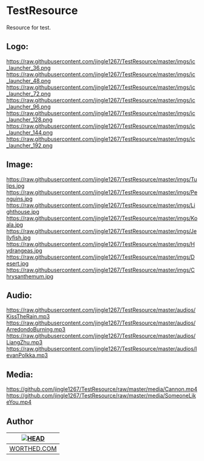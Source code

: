 TestResource
============

Resource for test.


Logo:
-------

https://raw.githubusercontent.com/jingle1267/TestResource/master/imgs/ic_launcher_36.png
https://raw.githubusercontent.com/jingle1267/TestResource/master/imgs/ic_launcher_48.png
https://raw.githubusercontent.com/jingle1267/TestResource/master/imgs/ic_launcher_72.png
https://raw.githubusercontent.com/jingle1267/TestResource/master/imgs/ic_launcher_96.png
https://raw.githubusercontent.com/jingle1267/TestResource/master/imgs/ic_launcher_128.png
https://raw.githubusercontent.com/jingle1267/TestResource/master/imgs/ic_launcher_144.png
https://raw.githubusercontent.com/jingle1267/TestResource/master/imgs/ic_launcher_192.png


Image:
-------

https://raw.githubusercontent.com/jingle1267/TestResource/master/imgs/Tulips.jpg
https://raw.githubusercontent.com/jingle1267/TestResource/master/imgs/Penguins.jpg
https://raw.githubusercontent.com/jingle1267/TestResource/master/imgs/Lighthouse.jpg
https://raw.githubusercontent.com/jingle1267/TestResource/master/imgs/Koala.jpg
https://raw.githubusercontent.com/jingle1267/TestResource/master/imgs/Jellyfish.jpg
https://raw.githubusercontent.com/jingle1267/TestResource/master/imgs/Hydrangeas.jpg
https://raw.githubusercontent.com/jingle1267/TestResource/master/imgs/Desert.jpg
https://raw.githubusercontent.com/jingle1267/TestResource/master/imgs/Chrysanthemum.jpg


Audio:
-------

https://raw.githubusercontent.com/jingle1267/TestResource/master/audios/KissTheRain.mp3
https://raw.githubusercontent.com/jingle1267/TestResource/master/audios/ArredondoBurning.mp3
https://raw.githubusercontent.com/jingle1267/TestResource/master/audios/LiangZhu.mp3
https://raw.githubusercontent.com/jingle1267/TestResource/master/audios/IevanPolkka.mp3


Media:
------
https://github.com/jingle1267/TestResource/raw/master/media/Cannon.mp4
https://github.com/jingle1267/TestResource/raw/master/media/SomeoneLikeYou.mp4

Author
------
| [![HEAD](https://avatars2.githubusercontent.com/u/3887795?v=2&s=120)](http://worthed.com "Visit worthed.com") |
|---|
| [WORTHED.COM](http://worthed.com) |
